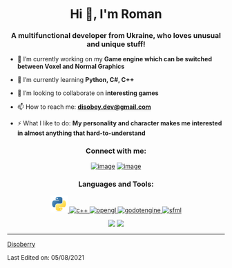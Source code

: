 <h1 align="center">Hi 👋, I'm Roman</h1>
<h3 align="center">A multifunctional developer from Ukraine, who loves unusual and unique stuff!</h3>

- 🔭 I’m currently working on my **Game engine which can be switched between Voxel and Normal Graphics**

- 🌱 I’m currently learning **Python, C#, C++**

- 👯 I’m looking to collaborate on **interesting games**

- 📫 How to reach me: **disobey.dev@gmail.com**

- ⚡ What I like to do: **My personality and character makes me interested in almost anything that hard-to-understand**

<h3 align="center">Connect with me:</h3>
<div align="center">

[![image](https://img.shields.io/badge/LinkedIn-0077B5?style=for-the-badge&logo=linkedin&logoColor=white)](https://www.linkedin.com/in/roman-korobenko-197837350/)
[![image](https://img.shields.io/badge/Gmail-D14836?style=for-the-badge&logo=gmail&logoColor=white)](mailto:disobey.dev@gmail.com)
  
</div>

<h3 align="center">Languages and Tools:</h3>

<p align="center">  
  <a href="https://www.python.org" target="_blank">
    <img src="https://raw.githubusercontent.com/devicons/devicon/master/icons/python/python-original.svg" alt="python" width="40" height="40"/> 
  </a>  
  <a href="https://isocpp.org/" target="_blank">
    <img src="https://isocpp.org/favicon.ico" alt="c++" width="40" height="40"/> 
  </a>
  <a href="https://www.opengl.org/" target="_blank">
    <img src="https://www.opengl.org/favicon.ico" alt="opengl" width="40" height="40"/> 
  </a>
  <a href="https://godotengine.org/" target="_blank">
    <img src="https://godotengine.org/favicon.ico" alt="godotengine" width="40" height="40"/> 
  </a>
  <a href="https://www.sfml-dev.org/" target="_blank">
    <img src="https://www.sfml-dev.org/images/favicon.ico" alt="sfml" width="40" height="40"/> 
  </a>
</p>

<p align= "center">
  <img height= "150" src="https://github-readme-stats.vercel.app/api?username=Disoberry&theme=react&show_icons=true&include_all_commits=true" />
  <img height= "150" src="https://github-readme-stats.vercel.app/api/top-langs/?username=Disoberry&theme=react&layout=compact" />
</p>

------

[Disoberry](https://github.com/Disoberry)

Last Edited on: 05/08/2021
